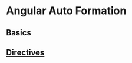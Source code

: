 # Angular Auto Formation 


## Basics  


##  <a href="https://github.com/Mohamed-Yahyaa/Angular-Auto-Formation/blob/main/Directives_pipes/README.md#derictives" > Directives </a>